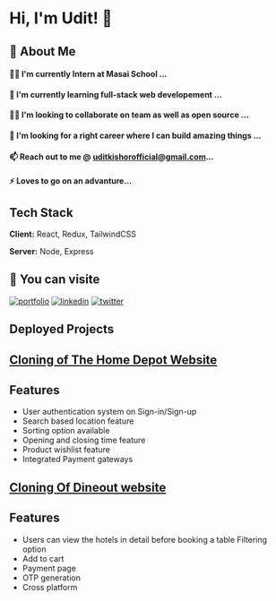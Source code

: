 # Hi, I'm Udit! 👋


## 🚀 About Me

#### 👩‍💻 I'm currently Intern at Masai School ...

#### 🧠 I'm currently learning full-stack web developement ...

#### 👯‍♀️ I'm looking to collaborate on team as well as open source ...

#### 🤔 I'm looking for a right career where I can build amazing things ...

#### 📫 Reach out to me @ uditkishorofficial@gmail.com...

#### ⚡️ Loves to go on an advanture...

## Tech Stack

**Client:** React, Redux, TailwindCSS

**Server:** Node, Express



## 🔗 You can visite
[![portfolio](https://img.shields.io/badge/my_portfolio-000?style=for-the-badge&logo=ko-fi&logoColor=white)](/)
[![linkedin](https://img.shields.io/badge/linkedin-0A66C2?style=for-the-badge&logo=linkedin&logoColor=white)](https://www.linkedin.com/in/udit-kishor-b764a922b/)
[![twitter](https://img.shields.io/badge/twitter-1DA1F2?style=for-the-badge&logo=twitter&logoColor=white)](https://twitter.com/UDITKISHOR2)


## Deployed Projects

 ## [Cloning of The Home Depot Website](https://friendly-swanson-b92bb2.netlify.app/)
 ## Features

- User authentication system on Sign-in/Sign-up 
- Search based location feature 
- Sorting option available
- Opening and closing time feature
- Product wishlist feature
- Integrated Payment gateways

 

 ##  [Cloning Of Dineout website](https://affectionate-swirles-dc9e0e.netlify.app/)
 ## Features

- Users can view the hotels in detail before booking a table Filtering option
- Add to cart 
- Payment page
- OTP generation 
- Cross platform
 
